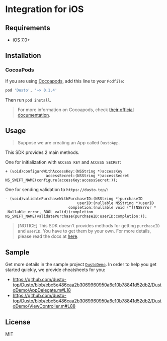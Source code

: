 # Integration for iOS

## Requirements

- iOS 7.0+

## Installation

### CocoaPods

If you are using [Cocoapods](https://cocoapods.org/), add this line to your `Podfile`:

```ruby
pod 'Dusto', '~> 0.1.4'
```

Then run `pod install`.

> For more information on Cocoapods, check [their official documentation](https://guides.cocoapods.org/using/getting-started.html).

## Usage

> Suppose we are creating an App called `DustoApp`.

This SDK provides 2 main methods.

One for initialization with `ACCESS KEY` and `ACCESS SECRET`:

```object-c
+ (void)configureWithAccessKey:(NSString *)accessKey
                  accessSecret:(NSString *)accessSecret NS_SWIFT_NAME(configure(accessKey:accessSecret:));
```

One for sending validation to `https://dusto.top/`:

```object-c
- (void)validatePurchaseWithPurchaseID:(NSString *)purchaseID
                                userID:(nullable NSString *)userID
                            completion:(nullable void (^)(NSError * _Nullable error, BOOL valid))completion NS_SWIFT_NAME(validatePurchase(purchaseID:userID:completion:));
```

> [NOTICE] This SDK doesn't provides methods for getting `purchaseID` and `userID`. You have to get them by your own.
> For more details, please read the docs at [here](https://dusto.top/docs).

## Sample

Get more details in the sample project [`DustoDemo`](./DustoDemo). In order to help you get started quickly, we provide cheatsheets for you:

- https://github.com/dusto-top/Dusto/blob/ebc5e486caa2b3069960950a6e10b78841d52db2/DustoDemo/AppDelegate.m#L18
- https://github.com/dusto-top/Dusto/blob/ebc5e486caa2b3069960950a6e10b78841d52db2/DustoDemo/ViewController.m#L88

## License

MIT


